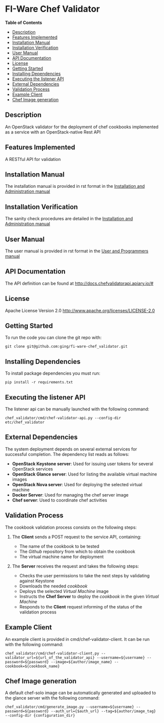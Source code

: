 FI-Ware Chef Validator
======================

**Table of Contents**

- [Description](#description)
- [Features Implemented](#features-implemented)
- [Installation Manual](#installation-manual)
- [Installation Verification](#installation-verification)
- [User Manual](#user-manual)
- [API Documentation](#api-documentation)
- [License](#license)
- [Getting Started](#getting-started)
- [Installing Dependencies](#installing-dependencies)
- [Executing the listener API](#executing-the-listener-api)
- [External Dependencies](#external-dependencies)
- [Validation Process](#validation-process)
- [Example Client](#example-client)
- [Chef Image generation](#chef-image-generation)
	
Description
-----------

An OpenStack validator for the deployment of chef cookbooks implemented as
a service with an OpenStack-native Rest API

Features Implemented
--------------------
A RESTful API for validation

Installation Manual
-------------------
The installation manual is provided in rst format in the [Installation and Administration manual](doc/source/adminmanual.rst)

Installation Verification
-------------------------
The sanity check procedures are detailed in the [Installation and Administration manual](doc/source/adminmanual.rst)

User Manual
-----------
The user manual is provided in rst format in the [User and Programmers manual](doc/source/usermanual.rst)

API Documentation
-----------------

The API definition can be found at <http://docs.chefvalidatorapi.apiary.io/#>

License
-------

Apache License Version 2.0 <http://www.apache.org/licenses/LICENSE-2.0>

Getting Started
---------------

To run the code you can clone the git repo with:

    git clone git@github.com:ging/fi-ware-chef_validator.git

Installing Dependencies
-----------------------

To install package dependencies you must run:

    pip install -r requirements.txt

Executing the listener API
--------------------------

The listener api can be manually launched with the following command:

    chef_validator/cmd/chef-validator-api.py --config-dir etc/chef_validator


External Dependencies
---------------------

The system deployment depends on several external services for
successful completion. The dependency list reads as follows:

- **OpenStack Keystone server**: Used for issuing user tokens for several OpenStack services
- **OpenStack Glance server**: Used for listing the available virtual machine images
- **OpenStack Nova server**: Used for deploying the selected virtual machine
- **Docker Server**: Used for managing the chef server image
- **Chef server**: Used to coordinate chef activities

Validation Process
------------------

The cookbook validation process consists on the following steps:

1. The **Client** sends a POST request to the service API, containing:
    - The name of the cookbook to be tested
    - The *Github* repository from which to obtain the cookbook
    - The virtual machine name for deployment

2. The **Server** receives the request and takes the following steps:
    - Checks the user permissions to take the next steps by validating against Keystone
    - Downloads the needed *cookbook*
    - Deploys the selected *Virtual Machine* image
    - Instructs the **Chef Server** to deploy the *cookbook* in the given *Virtual Machine*
    - Responds to the **Client** request informing of the status of the validation process

Example Client
---------------
An example client is provided in cmd/chef-validator-client. It can be run with the following command:

    chef_validator/cmd/chef-validator-client.py --validator_url=${url_of_the_validator_api} --username=${username} --password=${password} --image=${author/image_name} --cookbook=${cookbook_name}

Chef Image generation
---------------------
A default chef-solo image can be automatically generated and uploaded to the glance server with the following command:

    chef_validator/cmd/generate_image.py --username=${username} --password=${password} --auth_url={$auth_url} --tag=${author/image_tag} --config-dir {configuration_dir}

